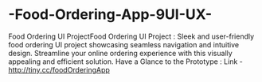 # -Food-Ordering-App-9UI-UX-
Food Ordering UI ProjectFood Ordering UI Project : Sleek and user-friendly food ordering UI project showcasing seamless navigation and
intuitive design. Streamline your online ordering experience with this visually appealing and efficient solution.
Have a Glance to the Prototype :
Link - http://tiny.cc/foodOrderingApp
